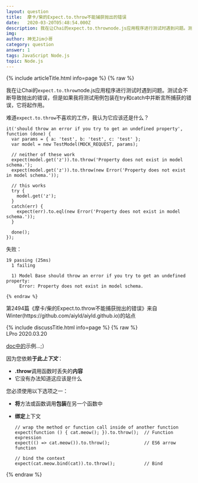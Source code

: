 ```yaml
---
layout: question
title:  摩卡/柴的Expect.to.throw不能捕获抛出的错误
date:   2020-03-20T05:48:54.000Z
description: 我在让Chai的expect.to.thrownode.js应用程序进行测试时遇到问题。测试会不断导致抛出的错误，但是如果我将测试用例包装在try和cat...
img: 
author: 神无Jim小哥
category: question
answer: 1
tags: JavaScript Node.js
topic: Node.js
---
```

<div class="article-root">
  <div class="article">
    {% include articleTitle.html info=page %}
    {% raw %}
    <div class="article-content"><p><font style="vertical-align: inherit;"><font style="vertical-align: inherit;">我在让Chai的</font></font><code>expect.to.throw</code><font style="vertical-align: inherit;"><font style="vertical-align: inherit;">node.js应用程序进行测试时</font><font style="vertical-align: inherit;">遇到问题</font><font style="vertical-align: inherit;">。</font><font style="vertical-align: inherit;">测试会不断导致抛出的错误，但是如果我将测试用例包装在try和catch中并断言所捕获的错误，它将起作用。</font></font></p>

<p><font style="vertical-align: inherit;"><font style="vertical-align: inherit;">难道</font></font><code>expect.to.throw</code><font style="vertical-align: inherit;"><font style="vertical-align: inherit;">不喜欢的工作，我认为它应该还是什么？</font></font></p>

<pre><code>it('should throw an error if you try to get an undefined property', function (done) {<font></font>
  var params = { a: 'test', b: 'test', c: 'test' };<font></font>
  var model = new TestModel(MOCK_REQUEST, params);<font></font>
<font></font>
  // neither of these work<font></font>
  expect(model.get('z')).to.throw('Property does not exist in model schema.');<font></font>
  expect(model.get('z')).to.throw(new Error('Property does not exist in model schema.'));<font></font>
<font></font>
  // this works<font></font>
  try { <font></font>
    model.get('z'); <font></font>
  }<font></font>
  catch(err) {<font></font>
    expect(err).to.eql(new Error('Property does not exist in model schema.'));<font></font>
  }<font></font>
<font></font>
  done();<font></font>
});<font></font>
</code></pre>

<p><font style="vertical-align: inherit;"><font style="vertical-align: inherit;">失败：</font></font></p>

<pre class="lang-none prettyprint-override"><code>19 passing (25ms)<font></font>
  1 failing<font></font>
<font></font>
  1) Model Base should throw an error if you try to get an undefined property:<font></font>
     Error: Property does not exist in model schema.<font></font>
</code></pre></div>
    {% endraw %}
  </div>
  <p class="winter_mark">第2494篇《摩卡/柴的Expect.to.throw不能捕获抛出的错误》来自Winter(https://github.com/aiyld/aiyld.github.io)的站点</p>
  <div class="discuss-wrapper">
    {% include discussTitle.html info=page %}
    {% raw %}
    <div class="discuss-list">
    <div class="discuss-item">
        <div class="discuss-parent">
          <div class="discuss-meta">
            <span class="discuss-user">LPro</span>
            <span class="discuss-time">2020.03.20</span>
          </div>
          <div class="discuss-comment"><p><font style="vertical-align: inherit;"></font><a href="http://www.chaijs.com/api/bdd/#method_throw" rel="nofollow noreferrer"><font style="vertical-align: inherit;"><font style="vertical-align: inherit;">doc中的</font></font></a><font style="vertical-align: inherit;"><font style="vertical-align: inherit;">示例</font><font style="vertical-align: inherit;">...;）</font></font></p>

<p><font style="vertical-align: inherit;"><font style="vertical-align: inherit;">因为您依赖</font></font><strong><font style="vertical-align: inherit;"><font style="vertical-align: inherit;">于此</font></font><em><font style="vertical-align: inherit;"><font style="vertical-align: inherit;">上下文</font></font></em></strong><font style="vertical-align: inherit;"><font style="vertical-align: inherit;">：</font></font></p>

<ul>
<li><font style="vertical-align: inherit;"><strong><font style="vertical-align: inherit;">.throw</font></strong><font style="vertical-align: inherit;">调用函数时丢失的</font></font><strong><font style="vertical-align: inherit;"><font style="vertical-align: inherit;">内容</font></font></strong></li>
<li><font style="vertical-align: inherit;"><font style="vertical-align: inherit;">它没有办法知道这应该是什么</font></font></li>
</ul>

<p><font style="vertical-align: inherit;"><font style="vertical-align: inherit;">您必须使用以下选项之一：</font></font></p>

<ul>
<li><strong><font style="vertical-align: inherit;"><font style="vertical-align: inherit;">将</font></font></strong><font style="vertical-align: inherit;"><font style="vertical-align: inherit;">方法或函数调用</font><strong><font style="vertical-align: inherit;">包装</font></strong><font style="vertical-align: inherit;">在另一个函数中</font></font></li>
<li><p><strong><font style="vertical-align: inherit;"><font style="vertical-align: inherit;">绑定</font></font></strong><font style="vertical-align: inherit;"><font style="vertical-align: inherit;">上下文</font></font></p>

<pre><code>// wrap the method or function call inside of another function<font></font>
expect(function () { cat.meow(); }).to.throw();  // Function expression<font></font>
expect(() =&gt; cat.meow()).to.throw();             // ES6 arrow function<font></font>
<font></font>
// bind the context<font></font>
expect(cat.meow.bind(cat)).to.throw();           // Bind<font></font>
</code></pre></li>
</ul></div>
        </div></div>
    </div>
    {% endraw %}
  </div>
<div>

